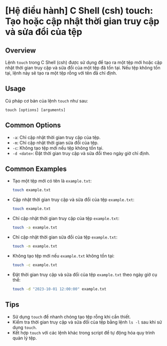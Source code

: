 # [Hệ điều hành] C Shell (csh) touch: Tạo hoặc cập nhật thời gian truy cập và sửa đổi của tệp

## Overview
Lệnh `touch` trong C Shell (csh) được sử dụng để tạo ra một tệp mới hoặc cập nhật thời gian truy cập và sửa đổi của một tệp đã tồn tại. Nếu tệp không tồn tại, lệnh này sẽ tạo ra một tệp rỗng với tên đã chỉ định.

## Usage
Cú pháp cơ bản của lệnh `touch` như sau:
```
touch [options] [arguments]
```

## Common Options
- `-a`: Chỉ cập nhật thời gian truy cập của tệp.
- `-m`: Chỉ cập nhật thời gian sửa đổi của tệp.
- `-c`: Không tạo tệp mới nếu tệp không tồn tại.
- `-d <date>`: Đặt thời gian truy cập và sửa đổi theo ngày giờ chỉ định.

## Common Examples
- Tạo một tệp mới có tên là `example.txt`:
  ```bash
  touch example.txt
  ```

- Cập nhật thời gian truy cập và sửa đổi của tệp `example.txt`:
  ```bash
  touch example.txt
  ```

- Chỉ cập nhật thời gian truy cập của tệp `example.txt`:
  ```bash
  touch -a example.txt
  ```

- Chỉ cập nhật thời gian sửa đổi của tệp `example.txt`:
  ```bash
  touch -m example.txt
  ```

- Không tạo tệp mới nếu `example.txt` không tồn tại:
  ```bash
  touch -c example.txt
  ```

- Đặt thời gian truy cập và sửa đổi của tệp `example.txt` theo ngày giờ cụ thể:
  ```bash
  touch -d "2023-10-01 12:00:00" example.txt
  ```

## Tips
- Sử dụng `touch` để nhanh chóng tạo tệp rỗng khi cần thiết.
- Kiểm tra thời gian truy cập và sửa đổi của tệp bằng lệnh `ls -l` sau khi sử dụng `touch`.
- Kết hợp `touch` với các lệnh khác trong script để tự động hóa quy trình quản lý tệp.